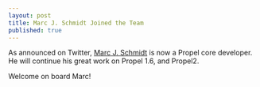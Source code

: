 ```yaml
---
layout: post
title: Marc J. Schmidt Joined the Team
published: true
---
```


<p>As announced on Twitter, <a href="https://github.com/MArcJ">Marc J. Schmidt</a> is now a Propel core developer. He will continue his great work on Propel 1.6, and Propel2.</p>
<p>Welcome on board Marc!</p>
